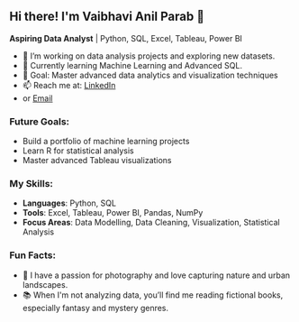 
## Hi there! I'm Vaibhavi Anil Parab 👋

**Aspiring Data Analyst** | Python, SQL, Excel, Tableau, Power BI

- 🔭 I’m working on data analysis projects and exploring new datasets.
- 🌱 Currently learning Machine Learning and Advanced SQL.
- 🌟 Goal: Master advanced data analytics and visualization techniques
- 📫 Reach me at: [LinkedIn](https://www.linkedin.com/in/vaibhavi-parab-b0a301249?lipi=urn%3Ali%3Apage%3Ad_flagship3_profile_view_base_contact_details%3BOP5CPkm2RtSCn6gZaQi9Bg%3D%3D)
- or [Email](parabvaibhavi060@gmail.com)

### Future Goals:
- Build a portfolio of machine learning projects
- Learn R for statistical analysis
- Master advanced Tableau visualizations
  
### My Skills:
- **Languages**: Python, SQL
- **Tools**: Excel, Tableau, Power BI, Pandas, NumPy
- **Focus Areas**: Data Modelling, Data Cleaning, Visualization, Statistical Analysis

### Fun Facts:
- 📸 I have a passion for photography and love capturing nature and urban landscapes.
- 📚 When I'm not analyzing data, you’ll find me reading fictional books, especially fantasy and mystery genres.



